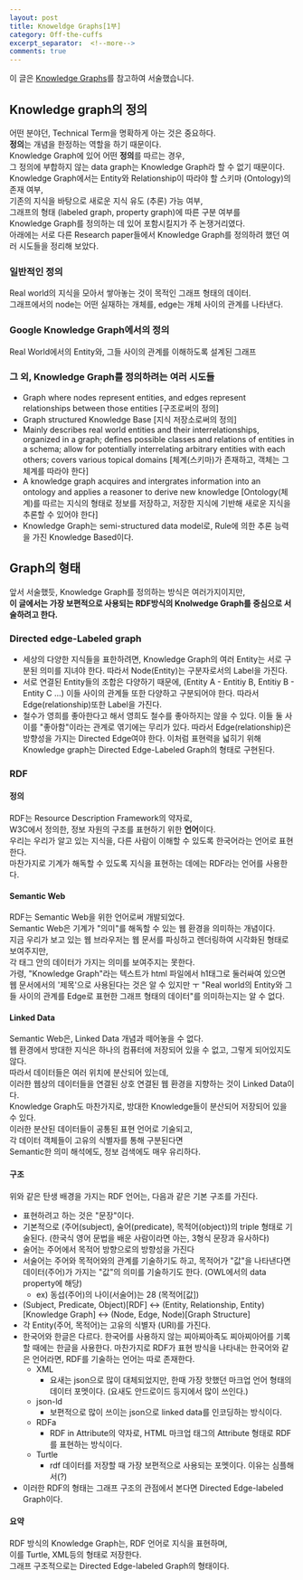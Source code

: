 ```yaml
---
layout: post
title: Knoweldge Graphs[1부]
category: Off-the-cuffs
excerpt_separator:  <!--more-->
comments: true
---
```


이 글은 [Knowledge Graphs](https://arxiv.org/pdf/2003.02320.pdf)를 참고하여 서술했습니다.  

## Knowledge graph의 정의
어떤 분야던, Technical Term을 명확하게 아는 것은 중요하다.  
**정의**는 개념을 한정하는 역할을 하기 때문이다.  
Knowledge Graph에 있어 어떤 **정의**를 따르는 경우,   
그 정의에 부합하지 않는 data graph는 Knowledge Graph라 할 수 없기 때문이다.  
Knowledge Graph에서는 Entity와 Relationship이 따라야 할 스키마 (Ontology)의 존재 여부,  
기존의 지식을 바탕으로 새로운 지식 유도 (추론) 가능 여부,  
그래프의 형태 (labeled graph, property graph)에 따른 구분 여부를  
Knowledge Graph를 정의하는 데 있어 포함시킬지가 주 논쟁거리였다.  
아래에는 서로 다른 Research paper들에서 Knowledge Graph를 정의하려 했던 여러 시도들을 정리해 보았다.
### 일반적인 정의
Real world의 지식을 모아서 쌓아놓는 것이 목적인 그래프 형태의 데이터.  
그래프에서의 node는 어떤 실재하는 개체를, edge는 개체 사이의 관계를 나타낸다.  
### Google Knowledge Graph에서의 정의
Real World에서의 Entity와, 그들 사이의 관계를 이해하도록 설계된 그래프
### 그 외, Knowledge Graph를 정의하려는 여러 시도들
- Graph where nodes represent entities, and edges represent relationships between those entities [구조로써의 정의]
- Graph structured Knowledge Base [지식 저장소로써의 정의]
- Mainly describes real world entities and their interrelationships, organized in a graph;
  defines possible classes and relations of entities in a schema;
  allow for potentially interrelating arbitrary entities with each others;
  covers various topical domains [체계(스키마)가 존재하고, 객체는 그 체계를 따라야 한다]
- A knowledge graph acquires and intergrates information into an ontology and applies a reasoner to derive new knowledge [Ontology(체계)를 따르는 지식의 형태로 정보를 저장하고, 저장한 지식에 기반해 새로운 지식을 추론할 수 있어야 한다]
- Knowledge Graph는 semi-structured data model로, Rule에 의한 추론 능력을 가진 Knowledge Based이다.

## Graph의 형태
앞서 서술했듯, Knowledge Graph를 정의하는 방식은 여러가지이지만,  
**이 글에서는 가장 보편적으로 사용되는 RDF방식의 Knolwedge Graph를 중심으로 서술하려고 한다.**  

### Directed edge-Labeled graph
- 세상의 다양한 지식들을 표한하려면, Knowledge Graph의 여러 Entity는 서로 구분된 의미를 지녀야 한다.
따라서 Node(Entity)는 구분자로서의 Label을 가진다.  
- 서로 연결된 Entity들의 조합은 다양하기 때문에, (Entity A - Entitiy B, Entitiy B - Entity C ...)
이들 사이의 관계들 또한 다양하고 구분되어야 한다.
따라서 Edge(relationship)또한 Label을 가진다.
- 철수가 영희를 좋아한다고 해서 영희도 철수를 좋아하지는 않을 수 있다.
이들 둘 사이를 "좋아함"이라는 관계로 엮기에는 무리가 있다.
따라서 Edge(relationship)은 방향성을 가지는 Directed Edge여야 한다.
이처럼 표현력을 넓히기 위해 Knowledge graph는 Directed Edge-Labeled Graph의 형태로 구현된다.  

### RDF
#### 정의
RDF는 Resource Description Framework의 약자로,  
W3C에서 정의한, 정보 자원의 구조를 표현하기 위한 **언어**이다.  
우리는 우리가 알고 있는 지식을, 다른 사람이 이해할 수 있도록 한국어라는 언어로 표현한다.  
마찬가지로 기계가 해독할 수 있도록 지식을 표현하는 데에는 RDF라는 언어를 사용한다.  

#### Semantic Web
RDF는 Semantic Web을 위한 언어로써 개발되었다.  
Semantic Web은 기계가 "의미"를 해독할 수 있는 웹 환경을 의미하는 개념이다.  
지금 우리가 보고 있는 웹 브라우저는 웹 문서를 파싱하고 렌더링하여 시각화된 형태로 보여주지만,  
각 태그 안의 데이터가 가지는 의미를 보여주지는 못한다.  
가령, "Knowledge Graph"라는 텍스트가 html 파일에서 h1태그로 둘러싸여 있으면 웹 문서에서의 '제목'으로 사용된다는 것은 알 수 있지만  ㅜ
"Real world의 Entity와 그들 사이의 관계를 Edge로 표현한 그래프 형태의 데이터"를 의미하는지는 알 수 없다.

#### Linked Data
Semantic Web은, Linked Data 개념과 떼어놓을 수 없다.  
웹 환경에서 방대한 지식은 하나의 컴퓨터에 저장되어 있을 수 없고, 그렇게 되어있지도 않다.  
따라서 데이터들은 여러 위치에 분산되어 있는데,  
이러한 웹상의 데이터들을 연결된 상호 연결된 웹 환경을 지향하는 것이 Linked Data이다.   
Knowledge Graph도 마찬가지로, 방대한 Knowledge들이 분산되어 저장되어 있을 수 있다.  
이러한 분산된 데이터들이 공통된 표현 언어로 기술되고,  
각 데이터 객체들이 고유의 식별자를 통해 구분된다면  
Semantic한 의미 해석에도, 정보 검색에도 매우 유리하다.  

#### 구조
위와 같은 탄생 배경을 가지는 RDF 언어는, 다음과 같은 기본 구조를 가진다.
- 표현하려고 하는 것은 "문장"이다.
- 기본적으로 (주어(subject), 술어(predicate), 목적어(object))의 triple 형태로 기술된다. (한국식 영어 문법을 배운 사람이라면 아는, 3형식 문장과 유사하다)
- 술어는 주어에서 목적어 방향으로의 방향성을 가진다
- 서술어는 주어와 목적어와의 관계를 기술하기도 하고, 목적어가 "값"을 나타낸다면 데이터(주어)가 가지는 "값"의 의미를 기술하기도 한다. (OWL에서의 data property에 해당)
  - ex) 동섭(주어)의 나이(서술어)는 28 (목적어[값])
- (Subject, Predicate, Object)[RDF] <-> (Entity, Relationship, Entity)[Knowledge Graph] <-> (Node, Edge, Node)[Graph Structure]
- 각 Entity(주어, 목적어)는 고유의 식별자 (URI)를 가진다.
- 한국어와 한글은 다르다. 한국어를 사용하지 않는 찌아찌아족도 찌아찌아어를 기록할 때에는 한글을 사용한다.
  마찬가지로 RDF가 표현 방식을 나타내는 한국어와 같은 언어라면, RDF를 기술하는 언어는 따로 존재한다.
  - XML
    - 요새는 json으로 많이 대체되었지만, 한때 가장 핫했던 마크업 언어 형태의 데이터 포멧이다. (요새도 안드로이드 등지에서 많이 쓰인다.)
  - json-ld
    - 보편적으로 많이 쓰이는 json으로 linked data를 인코딩하는 방식이다.
  - RDFa
    - RDF in Attribute의 약자로, HTML 마크업 태그의 Attribute 형태로 RDF를 표현하는 방식이다.
  - Turtle
    - rdf 데이터를 저장할 때 가장 보편적으로 사용되는 포멧이다. 이유는 심플해서(?)
- 이러한 RDF의 형태는 그래프 구조의 관점에서 본다면 Directed Edge-labeled Graph이다.

#### 요약
RDF 방식의 Knowledge Graph는, RDF 언어로 지식을 표현하며,  
이를 Turtle, XML등의 형태로 저장한다.  
그래프 구조적으로는 Directed Edge-labeled Graph의 형태이다.




 


